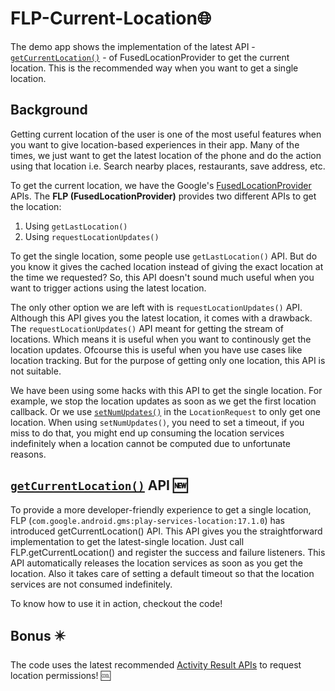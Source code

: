 # FLP-Current-Location:globe_with_meridians:
The demo app shows the implementation of the latest API - [`getCurrentLocation()`][getCuurentLocationAPIUrl] - of FusedLocationProvider to get the current location. This is the recommended way when you want to get a single location.

## Background

Getting current location of the user is one of the most useful features when you want to give location-based experiences in their app. Many of the times, we just want to get the latest location of the phone and do the action using that location i.e. Search nearby places, restaurants, save address, etc.  

To get the current location, we have the Google's [FusedLocationProvider][FLPTrainingUrl] APIs. 
The **FLP (FusedLocationProvider)** provides two different APIs to get the location: 
1. Using `getLastLocation()`
2. Using `requestLocationUpdates()`

To get the single location, some people use `getLastLocation()` API. But do you know it gives the cached location instead of giving the exact location at the time we requested? So, this API doesn't sound much useful when you want to trigger actions using the latest location.

The only other option we are left with is `requestLocationUpdates()` API. Although this API gives you the latest location, it comes with a drawback. The `requestLocationUpdates()` API meant for getting the stream of locations. Which means it is useful when you want to continously get the location updates. Ofcourse this is useful when you have use cases like location tracking. But for the purpose of getting only one location, this API is not suitable. 

We have been using some hacks with this API to get the single location. For example, we stop the location updates as soon as we get the first location callback. Or we use [`setNumUpdates()`][setNumUpdatesUrl] in the `LocationRequest` to only get one location. When using `setNumUpdates()`, you need to set a timeout, if you miss to do that, you might end up consuming the location services indefinitely when a location cannot be computed due to unfortunate reasons.

## [`getCurrentLocation()`][getCuurentLocationAPIUrl] API :new:

To provide a more developer-friendly experience to get a single location, FLP (`com.google.android.gms:play-services-location:17.1.0`) has introduced getCurrentLocation() API. This API gives you the straightforward implementation to get the latest-single location. Just call FLP.getCurrentLocation() and register the success and failure listeners. This API automatically releases the location services as soon as you get the location. Also it takes care of setting a default timeout so that the location services are not consumed indefinitely. 

To know how to use it in action, checkout the code!

## Bonus :eight_pointed_black_star:

The code uses the latest recommended [Activity Result APIs][ActivityResultAPIsUrl] to request location permissions! :cool:

[getCuurentLocationAPIUrl]: https://developers.google.com/android/reference/com/google/android/gms/location/FusedLocationProviderClient#getCurrentLocation(int,%20com.google.android.gms.tasks.CancellationToken)
[FLPTrainingUrl]:https://developer.android.com/training/location/request-updates
[setNumUpdatesUrl]:https://developers.google.com/android/reference/com/google/android/gms/location/LocationRequest#public-locationrequest-setnumupdates-int-numupdates
[ActivityResultAPIsUrl]:https://developer.android.com/training/basics/intents/result
